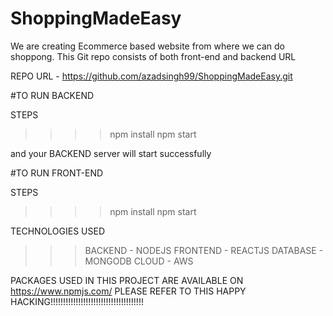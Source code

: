 # ShoppingMadeEasy


We are creating Ecommerce based website from where we can do shoppong. This Git repo consists of both front-end and backend URL

REPO URL - https://github.com/azadsingh99/ShoppingMadeEasy.git

#TO RUN BACKEND

STEPS
>>>> npm install
>>>> npm start 

and your BACKEND server will start successfully

#TO RUN FRONT-END

STEPS
>>>> npm install 
>>>> npm start 



TECHNOLOGIES USED

>>> BACKEND - NODEJS
>>> FRONTEND - REACTJS
>>> DATABASE - MONGODB
>>> CLOUD - AWS


PACKAGES USED IN THIS PROJECT ARE AVAILABLE ON https://www.npmjs.com/ PLEASE REFER TO THIS 
HAPPY HACKING!!!!!!!!!!!!!!!!!!!!!!!!!!!!!!!!!!!!!
